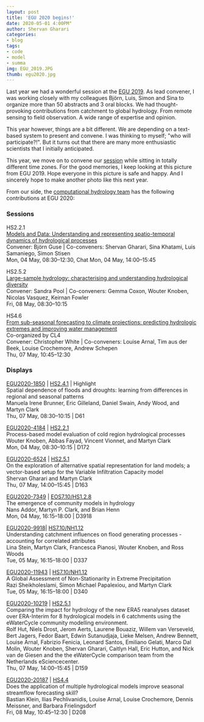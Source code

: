 ```yaml
---
layout: post
title: 'EGU 2020 begins!'
date: 2020-05-01 4:00PM"
author: Shervan Gharari
categories:
- blog
tags:
- code
- model
- summa
img: EGU_2019.JPG
thumb: egu2020.jpg
--- 
```


Last year we had a wonderful session at the [EGU 2019](https://meetingorganizer.copernicus.org/EGU2019/session/30338). As lead convener, I was working closely with my colleagues Björn, Luis, Simon and Sina to organize more than 50 abstracts and 3 oral blocks. We had thought-provoking contributions from catchment to global hydrology. From remote sensing to field observation. A wide range of expertise and opinion.

This year however, things are a bit different. We are depending on a text-based system to present and convene. I was thinking to myself; "who will participate?!". But it turns out that there are many more enthusiastic scientists that I initially anticipated.

This year, we move on to convene our [session](https://meetingorganizer.copernicus.org/EGU2020/session/35498) while sitting in totally different time zones. For the good memories, I keep looking at this picture from EGU 2019. Hope everyone in this picture is safe and happy. And I sincerely hope to make another photo like this next year.

From our side, the [computational hydrology team](https://uofs-comphyd.github.io/team/) has the following contributions at EGU 2020:

### Sessions
 
HS2.2.1  
[Models and Data: Understanding and representing spatio-temporal dynamics of hydrological processes](https://meetingorganizer.copernicus.org/EGU2020/session/35498)  
Convener: Björn Guse | Co-conveners: Shervan Gharari, Sina Khatami, Luis Samaniego, Simon Stisen  
Mon, 04 May, 08:30–12:30, Chat Mon, 04 May, 14:00–15:45


HS2.5.2  
[Large-sample hydrology: characterising and understanding hydrological diversity](https://meetingorganizer.copernicus.org/EGU2020/session/35535)  
Convener: Sandra Pool |  Co-conveners: Gemma Coxon, Wouter Knoben, Nicolas Vasquez, Keirnan Fowler  
Fri, 08 May, 08:30–10:15


HS4.6  
[From sub-seasonal forecasting to climate projections: predicting hydrologic extremes and improving water management](https://meetingorganizer.copernicus.org/EGU2020/session/35479)  
Co-organized by CL4  
Convener: Christopher White | Co-conveners: Louise Arnal, Tim aus der Beek, Louise Crochemore, Andrew Schepen  
Thu, 07 May, 10:45–12:30

### Displays

[EGU2020-1850](https://meetingorganizer.copernicus.org/EGU2020/EGU2020-1850.html) | [HS2.4.1](https://meetingorganizer.copernicus.org/EGU2020/session/35538) | Highlight  
Spatial dependence of floods and droughts: learning from differences in regional and seasonal patterns  
Manuela Irene Brunner, Eric Gilleland, Daniel Swain, Andy Wood, and Martyn Clark  
Thu, 07 May, 08:30–10:15 | D61

[EGU2020-4184](https://meetingorganizer.copernicus.org/EGU2020/EGU2020-4184.html) | [HS2.2.1](https://meetingorganizer.copernicus.org/EGU2020/session/35498)  
Process-based model evaluation of cold region hydrological processes  
Wouter Knoben, Abbas Fayad, Vincent Vionnet, and Martyn Clark  
Mon, 04 May, 08:30–10:15 | D172

[EGU2020-6524](https://meetingorganizer.copernicus.org/EGU2020/EGU2020-6524.html) | [HS2.5.1](https://meetingorganizer.copernicus.org/EGU2020/session/35534)  
On the exploration of alternative spatial representation for land models; a vector-based setup for the Variable Infiltration Capacity model  
Shervan Gharari and Martyn Clark  
Thu, 07 May, 14:00–15:45 | D163

[EGU2020-7349](https://meetingorganizer.copernicus.org/EGU2020/EGU2020-7349.html) | [EOS7.10/HS1.2.8](https://meetingorganizer.copernicus.org/EGU2020/session/34757)  
The emergence of community models in hydrology  
Nans Addor, Martyn P. Clark, and Brian Henn  
Mon, 04 May, 16:15–18:00 | D3918

[EGU2020-9918](https://meetingorganizer.copernicus.org/EGU2020/EGU2020-9918.html)| [HS7.10/NH1.12](https://meetingorganizer.copernicus.org/EGU2020/session/35560)  
Understanding catchment influences on flood generating processes - accounting for correlated attributes  
Lina Stein, Martyn Clark, Francesca Pianosi, Wouter Knoben, and Ross Woods  
Tue, 05 May, 16:15–18:00 | D337

[EGU2020-11943](https://meetingorganizer.copernicus.org/EGU2020/EGU2020-11943.html) | [HS7.10/NH1.12](https://meetingorganizer.copernicus.org/EGU2020/session/35560)  
A Global Assessment of Non-Stationarity in Extreme Precipitation  
Razi Sheikholeslami, Simon Michael Papalexiou, and Martyn Clark  
Tue, 05 May, 16:15–18:00 | D340

[EGU2020-10219](https://meetingorganizer.copernicus.org/EGU2020/EGU2020-10219.html) | [HS2.5.1](https://meetingorganizer.copernicus.org/EGU2020/session/35534)  
Comparing the impact for hydrology of the new ERA5 reanalyses dataset over ERA-Interim for 8 hydrological models in 6 catchments using the eWaterCycle community modelling environment.  
 Rolf Hut, Niels Drost, Jerom Aerts, Laurene Bouaziz, Willem van Verseveld, Bert Jagers, Fedor Baart, Edwin Sutanudjaja, Lieke Melsen, Andrew Bennett, Louise Arnal, Fabrizio Fenicia, Leonard Santos, Emiliano Gelati, Marco Dal Molin, Wouter Knoben, Shervan Gharari, Caitlyn Hall, Eric Hutton, and Nick van de Giesen and the the eWaterCycle comparison team from the Netherlands eSciencecenter.  
 Thu, 07 May, 14:00–15:45 | D159

[EGU2020-20187](https://meetingorganizer.copernicus.org/EGU2020/EGU2020-20187.html) | [HS4.4](https://meetingorganizer.copernicus.org/EGU2020/session/35476)  
Does the application of multiple hydrological models improve seasonal streamflow forecasting skill?  
Bastian Klein, Ilias Pechlivanidis, Louise Arnal, Louise Crochemore, Dennis Meissner, and Barbara Frielingsdorf  
Fri, 08 May, 10:45–12:30 | D208
